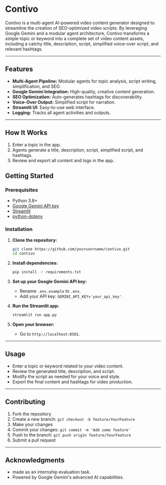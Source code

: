 # Contivo

Contivo is a multi-agent AI-powered video content generator designed to streamline the creation of SEO-optimized video scripts. By leveraging Google Gemini and a modular agent architecture, Contivo transforms a simple topic or keyword into a complete set of video content assets, including a catchy title, description, script, simplified voice-over script, and relevant hashtags.

---
## Features

- **Multi-Agent Pipeline:** Modular agents for topic analysis, script writing, simplification, and SEO.
- **Google Gemini Integration:** High-quality, creative content generation.
- **SEO Optimization:** Auto-generates hashtags for discoverability.
- **Voice-Over Output:** Simplified script for narration.
- **Streamlit UI:** Easy-to-use web interface.
- **Logging:** Tracks all agent activities and outputs.

---

## How It Works

1. Enter a topic in the app.
2. Agents generate a title, description, script, simplified script, and hashtags.
3. Review and export all content and logs in the app.


## Getting Started

### Prerequisites

- Python 3.8+
- [Google Gemini API key](https://ai.google.dev/)
- [Streamlit](https://streamlit.io/)
- [python-dotenv](https://pypi.org/project/python-dotenv/)

### Installation

1. **Clone the repository:**
   ```sh
   git clone https://github.com/yourusername/contivo.git
   cd contivo
   ```

2. **Install dependencies:**
   ```sh
   pip install -r requirements.txt
   ```

3. **Set up your Google Gemini API key:**
   - Rename `.env.example` to `.env`.
   - Add your API key: `GEMINI_API_KEY='your_api_key'`.

4. **Run the Streamlit app:**
   ```sh
   streamlit run app.py
   ```

5. **Open your browser:**
   - Go to `http://localhost:8501`.

---

## Usage

- Enter a topic or keyword related to your video content.
- Review the generated title, description, and script.
- Modify the script as needed for your voice and style.
- Export the final content and hashtags for video production.

---

## Contributing

1. Fork the repository
2. Create a new branch: `git checkout -b feature/YourFeature`
3. Make your changes
4. Commit your changes: `git commit -m 'Add some feature'`
5. Push to the branch: `git push origin feature/YourFeature`
6. Submit a pull request

---

## Acknowledgments

- made as an internship evaluation task.
- Powered by Google Gemini's advanced AI capabilities.
